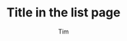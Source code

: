 ---
layout: post
title: Title in the list page
summary: blog
chapo: Title in the post page
author: Tim
type: note | essay | paper (pick one)
tags:
- tag1
- tag2
---